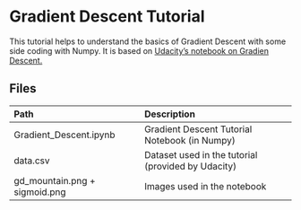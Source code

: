 # Gradient Descent Tutorial 

This tutorial helps to understand the basics of Gradient Descent with some side coding with Numpy. 
It is based on [Udacity’s notebook on Gradien Descent.](https://github.com/udacity/deep-learning-v2-pytorch/blob/master/intro-neural-networks/gradient-descent/GradientDescent.ipynb)

## Files

**Path**|**Description**
:-----|:-----
Gradient_Descent.ipynb|Gradient Descent Tutorial Notebook (in Numpy)
data.csv|Dataset used in the tutorial (provided by Udacity)
gd_mountain.png + sigmoid.png| Images used in the notebook
